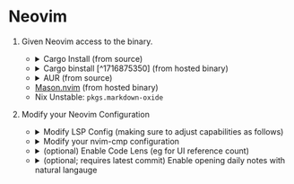# Neovim

1. Given Neovim access to the binary.

    - <details>
         <summary>Cargo Install (from source)</summary>

        ```bash
        cargo install --locked --git https://github.com/Feel-ix-343/markdown-oxide.git markdown-oxide
        ```

    </details>

    - <details>
         <summary>Cargo binstall [^1716875350] (from hosted binary)</summary>


        ```bash
        cargo binstall --git 'https://github.com/feel-ix-343/markdown-oxide' markdown-oxide
        ```

    </details>

    [^1716875350]:  1: https://github.com/cargo-bins/cargo-binstall

    - <details>
         <summary>AUR (from source)</summary>

        ```bash
        paru -S markdown-oxide-git
        ```

        ```bash
        yay -S markdown-oxide-git
        ```

    </details>

    - [Mason.nvim](https://github.com/williamboman/mason.nvim) (from hosted binary)
    - Nix Unstable: `pkgs.markdown-oxide`

2. Modify your Neovim Configuration
    - <details>
        <summary>Modify LSP Config (making sure to adjust capabilities as follows)</summary>

        ```lua
        -- An example nvim-lspconfig capabilities setting
        local capabilities = require("cmp_nvim_lsp").default_capabilities(vim.lsp.protocol.make_client_capabilities())

        -- Ensure that dynamicRegistration is enabled! This allows the LS to take into account actions like the
        -- Create Unresolved File code action, resolving completions for unindexed code blocks, ...
        capabilities.workspace = {
            didChangeWatchedFiles = {
              dynamicRegistration = true,
            },
        }

        require("lspconfig").markdown_oxide.setup({
            capabilities = capabilities, -- again, ensure that capabilities.workspace.didChangeWatchedFiles.dynamicRegistration = true
            on_attach = on_attach -- configure your on attach config
        })
        ```

    </details>

    - <details>
        <summary>Modify your nvim-cmp configuration</summary>

        Modify your nvim-cmp source settings for nvim-lsp (note: you must have nvim-lsp installed)

        ```lua
        {
        name = 'nvim_lsp',
          option = {
            markdown_oxide = {
              keyword_pattern = [[\(\k\| \|\/\|#\)\+]]
            }
          }
        },
        ```

    </details>

    - <details>
        <summary>(optional) Enable Code Lens (eg for UI reference count)</summary>

        Modify your lsp `on_attach` function.

        ```lua
        -- refresh codelens on TextChanged and InsertLeave as well
        vim.api.nvim_create_autocmd({ 'TextChanged', 'InsertLeave', 'CursorHold', 'LspAttach' }, {
            buffer = bufnr,
            callback = vim.lsp.codelens.refresh,
        })

        -- trigger codelens refresh
        vim.api.nvim_exec_autocmds('User', { pattern = 'LspAttached' })
        ```

    </details>

    - <details>
        <summary>(optional; requires latest commit) Enable opening daily notes with natural langauge</summary>

        Modify your lsp `on_attach` function to support opening daily notes with, for example, `:Daily two days ago` or `:Daily next monday`. The specification can be found [here](https://docs.rs/fuzzydate/latest/fuzzydate/)

        ```lua
        -- setup Markdown Oxide daily note commands
        if client.name == "markdown_oxide" then

          vim.api.nvim_create_user_command(
            "Daily",
            function(args)
              local input = args.args

              vim.lsp.buf.execute_command({command="jump", arguments={input}})

            end,
            {desc = 'Open daily note', nargs = "*"}
          )
        end
        ```

    </details>
